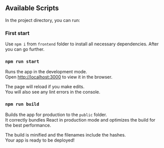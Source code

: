 ## Available Scripts

In the project directory, you can run:

### First start

Use `npm i` from `frontend` folder to install all necessary dependencies. After you can go further.

### `npm run start`

Runs the app in the development mode.\
Open [http://localhost:3000](http://localhost:3000) to view it in the browser.

The page will reload if you make edits.\
You will also see any lint errors in the console.

### `npm run build`

Builds the app for production to the `public` folder.\
It correctly bundles React in production mode and optimizes the build for the best performance.

The build is minified and the filenames include the hashes.\
Your app is ready to be deployed!
